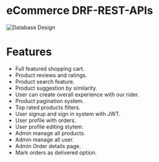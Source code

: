# eCommerce DRF-REST-APIs 

![Database Design]()

# Features
* Full featured shopping cart.
* Product reviews and ratings.
* Product search feature.
* Product suggestion by similarity.
* User can create overall experience with our rider.
* Product pagination system.
* Top rated products filters.
* User signup and sign in system with JWT.
* User profile with orders.
* User profile editing stytem.
* Admin manage all products.
* Admin manage all user.
* Admin Order details page.
* Mark orders as delivered option.




